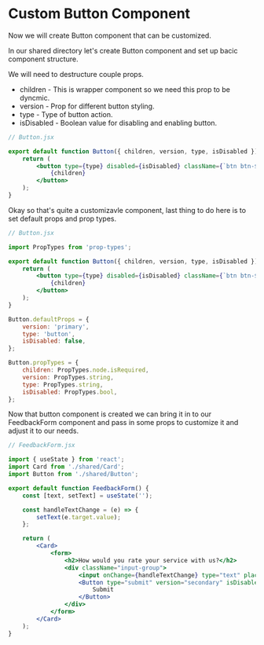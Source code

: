 # **Custom Button Component**

Now we will create Button component that can be customized.

In our shared directory let's create Button component and set up bacic component structure.

We will need to destructure couple props.

-   children - This is wrapper component so we need this prop to be dyncmic.
-   version - Prop for different button styling.
-   type - Type of button action.
-   isDisabled - Boolean value for disabling and enabling button.

```jsx
// Button.jsx

export default function Button({ children, version, type, isDisabled }) {
	return (
		<button type={type} disabled={isDisabled} className={`btn btn-${version}`}>
			{children}
		</button>
	);
}
```

Okay so that's quite a customizavle component, last thing to do here is to set default props and prop types.

```jsx
// Button.jsx

import PropTypes from 'prop-types';

export default function Button({ children, version, type, isDisabled }) {
	return (
		<button type={type} disabled={isDisabled} className={`btn btn-${version}`}>
			{children}
		</button>
	);
}

Button.defaultProps = {
	version: 'primary',
	type: 'button',
	isDisabled: false,
};

Button.propTypes = {
	children: PropTypes.node.isRequired,
	version: PropTypes.string,
	type: PropTypes.string,
	isDisabled: PropTypes.bool,
};
```

Now that button component is created we can bring it in to our FeedbackForm component and pass in some props to customize it and adjust it to our needs.

```jsx
// FeedbackForm.jsx

import { useState } from 'react';
import Card from './shared/Card';
import Button from './shared/Button';

export default function FeedbackForm() {
	const [text, setText] = useState('');

	const handleTextChange = (e) => {
		setText(e.target.value);
	};

	return (
		<Card>
			<form>
				<h2>How would you rate your service with us?</h2>
				<div className="input-group">
					<input onChange={handleTextChange} type="text" placeholder="Write a review" value={text} />
					<Button type="submit" version="secondary" isDisabled={true}>
						Submit
					</Button>
				</div>
			</form>
		</Card>
	);
}
```
